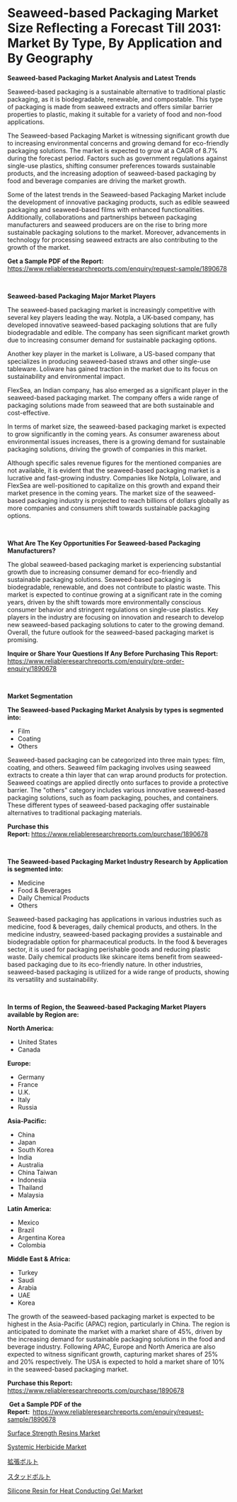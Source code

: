<p><h1>Seaweed-based Packaging Market Size Reflecting a Forecast Till 2031: Market By Type, By Application and By Geography</h1></p><p><strong>Seaweed-based Packaging Market Analysis and Latest Trends</strong></p>
<p><p>Seaweed-based packaging is a sustainable alternative to traditional plastic packaging, as it is biodegradable, renewable, and compostable. This type of packaging is made from seaweed extracts and offers similar barrier properties to plastic, making it suitable for a variety of food and non-food applications.</p><p>The Seaweed-based Packaging Market is witnessing significant growth due to increasing environmental concerns and growing demand for eco-friendly packaging solutions. The market is expected to grow at a CAGR of 8.7% during the forecast period. Factors such as government regulations against single-use plastics, shifting consumer preferences towards sustainable products, and the increasing adoption of seaweed-based packaging by food and beverage companies are driving the market growth.</p><p>Some of the latest trends in the Seaweed-based Packaging Market include the development of innovative packaging products, such as edible seaweed packaging and seaweed-based films with enhanced functionalities. Additionally, collaborations and partnerships between packaging manufacturers and seaweed producers are on the rise to bring more sustainable packaging solutions to the market. Moreover, advancements in technology for processing seaweed extracts are also contributing to the growth of the market.</p></p>
<p><strong>Get a Sample PDF of the Report:&nbsp;</strong> <a href="https://www.reliableresearchreports.com/enquiry/request-sample/1890678">https://www.reliableresearchreports.com/enquiry/request-sample/1890678</a></p>
<p>&nbsp;</p>
<p><strong>Seaweed-based Packaging Major Market Players</strong></p>
<p><p>The seaweed-based packaging market is increasingly competitive with several key players leading the way. Notpla, a UK-based company, has developed innovative seaweed-based packaging solutions that are fully biodegradable and edible. The company has seen significant market growth due to increasing consumer demand for sustainable packaging options.</p><p>Another key player in the market is Loliware, a US-based company that specializes in producing seaweed-based straws and other single-use tableware. Loliware has gained traction in the market due to its focus on sustainability and environmental impact.</p><p>FlexSea, an Indian company, has also emerged as a significant player in the seaweed-based packaging market. The company offers a wide range of packaging solutions made from seaweed that are both sustainable and cost-effective.</p><p>In terms of market size, the seaweed-based packaging market is expected to grow significantly in the coming years. As consumer awareness about environmental issues increases, there is a growing demand for sustainable packaging solutions, driving the growth of companies in this market.</p><p>Although specific sales revenue figures for the mentioned companies are not available, it is evident that the seaweed-based packaging market is a lucrative and fast-growing industry. Companies like Notpla, Loliware, and FlexSea are well-positioned to capitalize on this growth and expand their market presence in the coming years. The market size of the seaweed-based packaging industry is projected to reach billions of dollars globally as more companies and consumers shift towards sustainable packaging options.</p></p>
<p>&nbsp;</p>
<p><strong>What Are The Key Opportunities For Seaweed-based Packaging Manufacturers?</strong></p>
<p><p>The global seaweed-based packaging market is experiencing substantial growth due to increasing consumer demand for eco-friendly and sustainable packaging solutions. Seaweed-based packaging is biodegradable, renewable, and does not contribute to plastic waste. This market is expected to continue growing at a significant rate in the coming years, driven by the shift towards more environmentally conscious consumer behavior and stringent regulations on single-use plastics. Key players in the industry are focusing on innovation and research to develop new seaweed-based packaging solutions to cater to the growing demand. Overall, the future outlook for the seaweed-based packaging market is promising.</p></p>
<p><strong>Inquire or Share Your Questions If Any Before Purchasing This Report:</strong> <a href="https://www.reliableresearchreports.com/enquiry/pre-order-enquiry/1890678">https://www.reliableresearchreports.com/enquiry/pre-order-enquiry/1890678</a></p>
<p>&nbsp;</p>
<p><strong>Market Segmentation</strong></p>
<p><strong>The Seaweed-based Packaging Market Analysis by types is segmented into:</strong></p>
<p><ul><li>Film</li><li>Coating</li><li>Others</li></ul></p>
<p><p>Seaweed-based packaging can be categorized into three main types: film, coating, and others. Seaweed film packaging involves using seaweed extracts to create a thin layer that can wrap around products for protection. Seaweed coatings are applied directly onto surfaces to provide a protective barrier. The "others" category includes various innovative seaweed-based packaging solutions, such as foam packaging, pouches, and containers. These different types of seaweed-based packaging offer sustainable alternatives to traditional packaging materials.</p></p>
<p><strong>Purchase this Report:&nbsp;</strong><a href="https://www.reliableresearchreports.com/purchase/1890678">https://www.reliableresearchreports.com/purchase/1890678</a></p>
<p>&nbsp;</p>
<p><strong>The Seaweed-based Packaging Market Industry Research by Application is segmented into:</strong></p>
<p><ul><li>Medicine</li><li>Food & Beverages</li><li>Daily Chemical Products</li><li>Others</li></ul></p>
<p><p>Seaweed-based packaging has applications in various industries such as medicine, food & beverages, daily chemical products, and others. In the medicine industry, seaweed-based packaging provides a sustainable and biodegradable option for pharmaceutical products. In the food & beverages sector, it is used for packaging perishable goods and reducing plastic waste. Daily chemical products like skincare items benefit from seaweed-based packaging due to its eco-friendly nature. In other industries, seaweed-based packaging is utilized for a wide range of products, showing its versatility and sustainability.</p></p>
<p>&nbsp;</p>
<p><strong>In terms of Region, the Seaweed-based Packaging Market Players available by Region are:</strong></p>
<p>
    <p> <strong> North America: </strong>
        <ul>
            <li>United States</li>
            <li>Canada</li>
        </ul>
        </p> 
    <p> <strong> Europe: </strong>
        <ul>
            <li>Germany</li>
            <li>France</li>
            <li>U.K.</li>
            <li>Italy</li>
            <li>Russia</li>
        </ul>
        </p> 
    <p> <strong> Asia-Pacific: </strong>
        <ul>
            <li>China</li>
            <li>Japan</li>
            <li>South Korea</li>
            <li>India</li>
            <li>Australia</li>
            <li>China Taiwan</li>
            <li>Indonesia</li>
            <li>Thailand</li>
            <li>Malaysia</li>
        </ul>
        </p> 
    <p> <strong> Latin America: </strong>
        <ul>
            <li>Mexico</li>
            <li>Brazil</li>
            <li>Argentina Korea</li>
            <li>Colombia</li>
        </ul>
        </p> 
    <p> <strong> Middle East & Africa: </strong>
        <ul>
            <li>Turkey</li>
            <li>Saudi</li>
            <li>Arabia</li>
            <li>UAE</li>
            <li>Korea</li>
        </ul>
    </p>
    </p>
<p><p>The growth of the seaweed-based packaging market is expected to be highest in the Asia-Pacific (APAC) region, particularly in China. The region is anticipated to dominate the market with a market share of 45%, driven by the increasing demand for sustainable packaging solutions in the food and beverage industry. Following APAC, Europe and North America are also expected to witness significant growth, capturing market shares of 25% and 20% respectively. The USA is expected to hold a market share of 10% in the seaweed-based packaging market.</p></p>
<p><strong>Purchase this Report: </strong><a href="https://www.reliableresearchreports.com/purchase/1890678">https://www.reliableresearchreports.com/purchase/1890678</a></p>
<p>&nbsp;<strong>Get a Sample PDF of the Report:&nbsp;&nbsp;</strong><a href="https://www.reliableresearchreports.com/enquiry/request-sample/1890678">https://www.reliableresearchreports.com/enquiry/request-sample/1890678</a></p>
<p><strong></strong></p>
<p><p><a href="https://github.com/jodemen/Market-Research-Report-List-1/blob/main/surface-strength-resins-market.md">Surface Strength Resins Market</a></p><p><a href="https://issuu.com/reportprime-2/docs/systemic-herbicide-market-size-2030.pptx">Systemic Herbicide Market</a></p><p><a href="https://github.com/dzy793153605/Market-Research-Report-List-1/blob/main/50048671941.md">拡張ボルト</a></p><p><a href="https://github.com/oafhukehf4709715/Market-Research-Report-List-1/blob/main/56618041940.md">スタッドボルト</a></p><p><a href="https://github.com/jj19131/Market-Research-Report-List-1/blob/main/silicone-resin-for-heat-conducting-gel-market.md">Silicone Resin for Heat Conducting Gel Market</a></p></p>